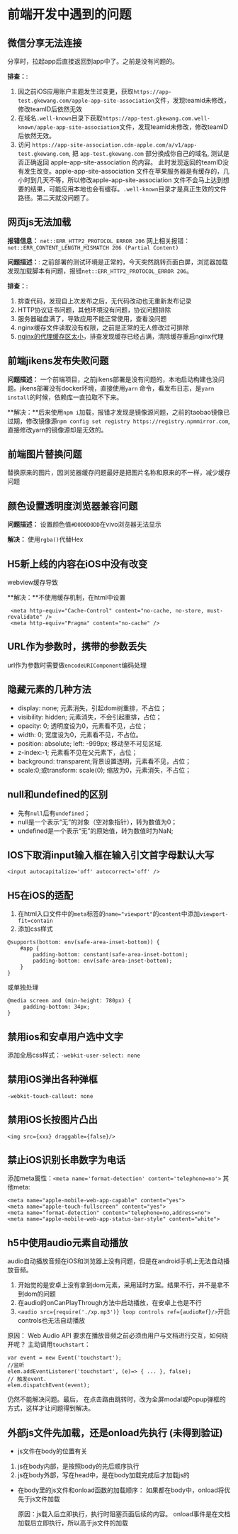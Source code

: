 # 前端开发中遇到的问题

## 微信分享无法连接
分享时，拉起app后直接返回到app中了。之前是没有问题的。

**排查：**:
1. 因之前iOS应用账户主题发生过变更，获取`https://app-test.gkewang.com/apple-app-site-association`文件，发现teamid未修改，修改teamID后依然无效
2. 在域名`.well-known`目录下获取`https://app-test.gkewang.com.well-known/apple-app-site-association`文件，发现teamid未修改，修改teamID后依然无效。
3. 访问 `https://app-site-association.cdn-apple.com/a/v1/app-test.gkewang.com`, 把 `app-test.gkewang.com` 部分换成你自己的域名, 测试是否正确返回 apple-app-site-association 的内容。 此时发现返回的teamID没有发生改变。apple-app-site-association 文件在苹果服务器是有缓存的，几小时到几天不等，所以修改apple-app-site-association 文件不会马上达到想要的结果，可能应用本地也会有缓存。`.well-known`目录才是真正生效的文件路径。第二天就没问题了。


## 网页js无法加载
**报错信息：** `net::ERR_HTTP2_PROTOCOL_ERROR 206`
网上相关报错：`net::ERR_CONTENT_LENGTH_MISMATCH 206 (Partial Content)`

**问题描述：**: 之前部署的测试环境是正常的，今天突然跳转页面白屏，浏览器加载发现加载脚本有问题，报错`net::ERR_HTTP2_PROTOCOL_ERROR 206`。

**排查：**:
1. 排查代码，发现自上次发布之后，无代码改动也无重新发布记录
2. HTTP协议证书问题，其他环境没有问题，协议问题排除
3. 服务器磁盘满了，导致应用不能正常使用，查看没问题
4. nginx缓存文件读取没有权限，之前是正常的无人修改过可排除
5. [nginx的代理缓存区太小](https://blog.csdn.net/qq_35432904/article/details/130363226)，排查发现缓存已经占满，清除缓存重启nginx代理

## 前端jikens发布失败问题
**问题描述：** 一个前端项目，之前jikens部署是没有问题的，本地启动构建也没问题。jikens部署没有docker环境，直接使用`yarn` 命令，看发布日志，是`yarn install`的时候，依赖库一直拉取不下来。

**解决：**后来使用`npm i`加载，报错才发现是镜像源问题，之前的taobao镜像已过期，修改镜像源`npm config set registry https://registry.npmmirror.com`, 直接修改yarn的镜像源却是无效的。

## 前端图片替换问题
替换原来的图片，因浏览器缓存问题最好是把图片名称和原来的不一样，减少缓存问题

## 颜色设置透明度浏览器兼容问题

**问题描述：** 设置颜色值`#D0D0D0DD`在vivo浏览器无法显示

**解决：** 使用`rgba()`代替Hex

## H5新上线的内容在iOS中没有改变
webview缓存导致

**解决：**不使用缓存机制，在html中设置
```
 <meta http-equiv="Cache-Control" content="no-cache, no-store, must-revalidate" />
 <meta http-equiv="Pragma" content="no-cache" /> 
```

## URL作为参数时，携带的参数丢失
url作为参数时需要做`encodeURIComponent`编码处理

## 隐藏元素的几种方法

* display: none; 元素消失，引起dom树重排，不占位；
* visibility: hidden; 元素消失，不会引起重排，占位；
* opacity: 0; 透明度设为0，元素看不见，占位；
* width: 0; 宽度设为0，元素看不见，不占位。
* position: absolute; left: -999px; 移动至不可见区域.
* z-index:-1; 元素看不见在父元素下，占位；
* background: transparent;背景设置透明，元素看不见，占位；
* scale:0;或transform: scale(0); 缩放为0，元素消失，不占位；

## null和undefined的区别

* 先有`null`后有`undefined`；
* null是一个表示“无”的对象（空对象指针），转为数值为0；
* undefined是一个表示“无”的原始值，转为数值时为NaN;

## IOS下取消input输入框在输入引文首字母默认大写
```
<input autocapitalize='off' autocorrect='off' />
```
## H5在iOS的适配
1. 在html入口文件中的`meta`标签的`name="viewport"`的`content`中添加`viewport-fit=contain`
2. 添加css样式

```
@supports(bottom: env(safe-area-inset-bottom)) {
	#app {
		padding-bottom: constant(safe-area-inset-bottom);
		padding-bottom: env(safe-area-inset-bottom);
	}
}
```
或单独处理
```
@media screen and (min-height: 780px) {
     padding-bottom: 34px;
}

```

## 禁用ios和安卓用户选中文字
添加全局css样式：`-webkit-user-select: none`

## 禁用iOS弹出各种弹框
`-webkit-touch-callout: none`

## 禁用iOS长按图片凸出

`<img src={xxx} draggable={false}/>`
    

## 禁止iOS识别长串数字为电话
添加meta属性：`<meta name='format-detection' content='telephone=no'>`
其他meta:
```
<meta name="apple-mobile-web-app-capable" content="yes">
<meta name="apple-touch-fullscreen" content="yes">
<meta name="format-detection" content="telephone=no,address=no">
<meta name="apple-mobile-web-app-status-bar-style" content="white">
```

## h5中使用audio元素自动播放
audio自动播放音频在iOS和浏览器上没有问题，但是在android手机上无法自动播放音频。

1. 开始觉的是安卓上没有拿到dom元素，采用延时方案。结果不行，并不是拿不到dom的问题
2. 在audio的onCanPlayThrough方法中启动播放，在安卓上也是不行
3. `<audio src={require('./xp.mp3')} loop controls ref={audioRef}/>`开启controls也无法自动播放

原因：
Web Audio API 要求在播放音频之前必须由用户与文档进行交互，如何绕开呢？
主动调用`touchstart`：
```
var event = new Event('touchstart');
//监听
elem.addEventListener('touchstart', (e)=> { ... }, false);
// 触发event.
elem.dispatchEvent(event);
```

仍然不能解决问题。最后，
在点击路由跳转时，改为全屏modal或Popup弹框的方式，这样才让问题得到解决。


## 外部js文件先加载，还是onload先执行 (未得到验证)

* js文件在body的位置有关
 
 1. js在body内部，是按照body的先后顺序执行
 2. js在body外部，写在head中，是在body加载完成后才加载js的

* 在body里的js文件和onload函数的加载顺序：
	如果都在body中，onload将优先于js文件加载
	
	原因：js载入后立即执行，执行时阻塞页面后续的内容。
	onload事件是在文档加载后立即执行，所以高于js文件的加载



